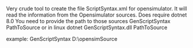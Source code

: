 Very crude tool to create the file ScriptSyntax.xml for opensimulator.
It will read the information from the Opensimulator sources. Does require dotnet 8.0
You need to provide the path to those sources
  GenScriptSyntax  PathToSource
or in linux
  dotnet GenScriptSyntax.dll PathToSource

example:
  GenScriptSyntax D:\opensimSource

